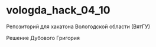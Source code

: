 # vologda_hack_04_10
Репозиторий для хакатона Вологодской области (ВятГУ)

Решение Дубового Григория
